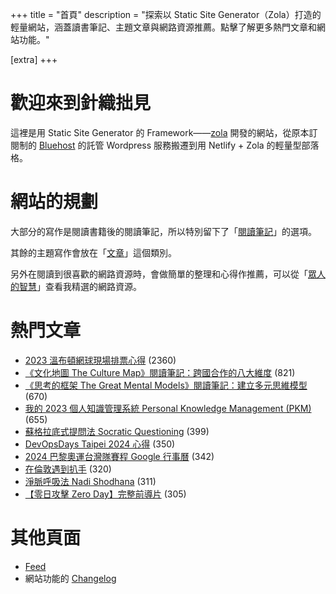 +++
title = "首頁"
description = "探索以 Static Site Generator（Zola）打造的輕量網站，涵蓋讀書筆記、主題文章與網路資源推薦。點擊了解更多熱門文章和網站功能。"

[extra]
+++

# 歡迎來到針織拙見

這裡是用 Static Site Generator 的 Framework——[zola](https://www.getzola.org/documentation/getting-started/overview/) 開發的網站，從原本訂閱制的 [Bluehost](https://www.bluehost.com/) 的託管 Wordpress 服務搬遷到用 Netlify + Zola 的輕量型部落格。

# 網站的規劃

大部分的寫作是閱讀書籍後的閱讀筆記，所以特別留下了「[閱讀筆記](reading-notes/)」的選項。

其餘的主題寫作會放在「[文章](blog/)」這個類別。

另外在閱讀到很喜歡的網路資源時，會做簡單的整理和心得作推薦，可以從「[眾人的智慧](wistom/)」查看我精選的網路資源。

# 熱門文章
* [2023 溫布頓網球現場排票心得](/blog/2023-wimbledon-tennis/) <span class="view-count">(2360)</span>
* [《文化地圖 The Culture Map》閱讀筆記：跨國合作的八大維度](/reading-notes/the-culture-map/) <span class="view-count">(821)</span>
* [《思考的框架 The Great Mental Models》閱讀筆記：建立多元思維模型](/reading-notes/the-great-mental-models/) <span class="view-count">(670)</span>
* [我的 2023 個人知識管理系統 Personal Knowledge Management (PKM)](/blog/2023-personal-knowledge-management/) <span class="view-count">(655)</span>
* [蘇格拉底式提問法 Socratic Questioning](/wisdom/methods/socratic-questioning/) <span class="view-count">(399)</span>
* [DevOpsDays Taipei 2024 心得](/blog/2024-devopsdays-taipei/) <span class="view-count">(350)</span>
* [2024 巴黎奧運台灣隊賽程 Google 行事曆](/blog/2024-olympics-taiwan-calendar/) <span class="view-count">(342)</span>
* [在倫敦遇到扒手](/blog/london-pickpocketing/) <span class="view-count">(320)</span>
* [淨脈呼吸法 Nadi Shodhana](/wisdom/methods/nadi-shodhana/) <span class="view-count">(311)</span>
* [【零日攻擊 Zero Day】完整前導片](/wisdom/videos/zero-day-trailer/) <span class="view-count">(305)</span>


# 其他頁面
* [Feed](/atom.xml)
* 網站功能的 [Changelog](@/changelog/index.md)
